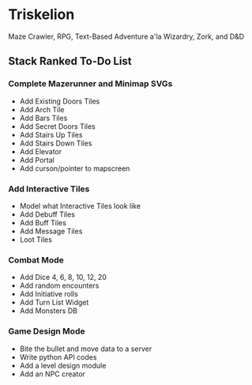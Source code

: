 # Triskelion
Maze Crawler, RPG, Text-Based Adventure a'la Wizardry, Zork, and D&amp;D

## Stack Ranked To-Do List

### Complete Mazerunner and Minimap SVGs
* Add Existing Doors Tiles 
* Add Arch Tile
* Add Bars Tiles
* Add Secret Doors Tiles
* Add Stairs Up Tiles
* Add Stairs Down Tiles
* Add Elevator
* Add Portal
* Add curson/pointer to mapscreen

### Add Interactive Tiles
* Model what Interactive Tiles look like
* Add Debuff Tiles
* Add Buff Tiles
* Add Message Tiles
* Loot Tiles

### Combat Mode
* Add Dice 4, 6, 8, 10, 12, 20
* Add random encounters
* Add Initiative rolls
* Add Turn List Widget
* Add Monsters DB

### Game Design Mode
* Bite the bullet and move data to a server
* Write python API codes
* Add a level design module
* Add an NPC creator